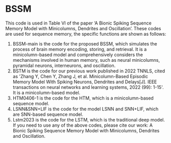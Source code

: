 # BSSM
This code is used in Table VI of the paper ‘A Bionic Spiking Sequence Memory Model with Minicolumns, Dendrites and Oscillation’. These codes are used for sequence memory, the specific functions are shown as follows:
1. BSSM-main is the code for the proposed BSSM, which simulates the process of brain memory encoding, storing, and retrieval. It is a minicolumn-based model and comprehensively considers the mechanisms involved in human memory, such as neural minicolumns, pyramidal neurons, interneurons, and oscillation.
2. BSTM is the code for our previous work published in 2022 TNNLS, cited as 'Zhang Y, Chen Y, Zhang J, et al. Minicolumn-Based Episodic Memory Model With Spiking Neurons, Dendrites and Delays[J]. IEEE transactions on neural networks and learning systems, 2022 (99): 1-15'. It is a minicolumn-based model.
3. HTM0406-1 is the code for the HTM, which is a minicolumn-based sequence model.
4. LSNN&SNN+LIF is the code for the model LSNN and SNN+LIF, which are SNN-based sequence model.
5. Lstm2023 is the code for the LSTM, which is the traditional deep model.
If you need to use any of the above codes, please cite our work: A Bionic Spiking Sequence Memory Model with Minicolumns, Dendrites and Oscillation.
